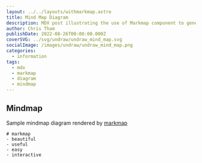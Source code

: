 ```yaml
---
layout: ../../layouts/withmarkmap.astro
title: Mind Map Diagram
description: MDX post illustrating the use of Markmap component to generate mind map diagrams.
author: Chris Tham
publishDate: 2022-08-26T00:00:00.000Z
coverSVG: ../svg/undraw/undraw_mind_map.svg
socialImage: /images/undraw/undraw_mind_map.png
categories:
  - information
tags:
  - mdx
  - markmap
  - diagram
  - mindmap
---  
```


## Mindmap

Sample mindmap diagram rendered by [markmap](https://markmap.js.org)

```markmap
# markmap
- beautiful
- useful
- easy
- interactive
```
